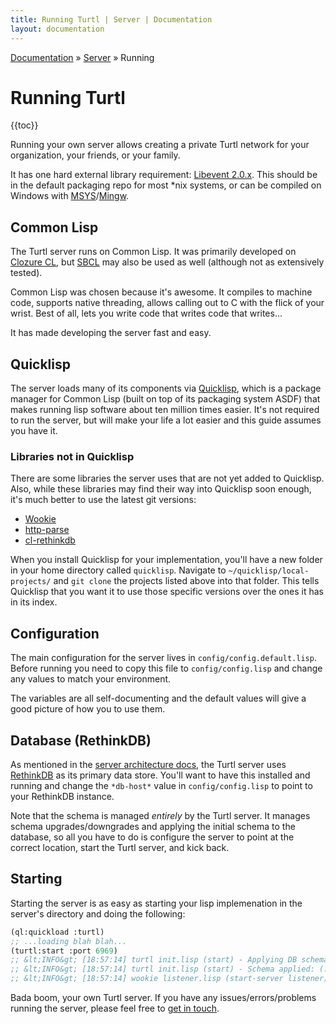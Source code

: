 ```yaml
---
title: Running Turtl | Server | Documentation
layout: documentation
---
```


<div class="breadcrumb">
    <a href="/docs">Documentation</a> &raquo;
    <a href="/docs/server/index">Server</a> &raquo;
    Running
</div>

# Running Turtl
{{toc}}

Running your own server allows creating a private Turtl network for your
organization, your friends, or your family.

It has one hard external library requirement: [Libevent 2.0.x](http://libevent.org/).
This should be in the default packaging repo for most \*nix systems, or can be
compiled on Windows with [MSYS](http://www.mingw.org/wiki/MSYS)/[Mingw](http://www.mingw.org/).

## Common Lisp
The Turtl server runs on Common Lisp. It was primarily developed on [Clozure CL](http://ccl.clozure.com/),
but [SBCL](http://www.sbcl.org/) may also be used as well (although not as
extensively tested).

Common Lisp was chosen because it's awesome. It compiles to machine code,
supports native threading, allows calling out to C with the flick of your
wrist. Best of all, lets you write code that writes code that writes...

It has made developing the server fast and easy.

## Quicklisp
The server loads many of its components via [Quicklisp](http://www.quicklisp.org/beta/),
which is a package manager for Common Lisp (built on top of its packaging system
ASDF) that makes running lisp software about ten million times easier. It's not
required to run the server, but will make your life a lot easier and this guide
assumes you have it.

### Libraries not in Quicklisp
There are some libraries the server uses that are not yet added to Quicklisp.
Also, while these libraries may find their way into Quicklisp soon enough, it's
much better to use the latest git versions:

- [Wookie](https://github.com/orthecreedence/wookie)
- [http-parse](https://github.com/orthecreedence/http-parse)
- [cl-rethinkdb](https://github.com/orthecreedence/cl-rethinkdb)

When you install Quicklisp for your implementation, you'll have a new folder in
your home directory called `quicklisp`. Navigate to `~/quicklisp/local-projects/`
and `git clone` the projects listed above into that folder. This tells Quicklisp
that you want it to use those specific versions over the ones it has in its
index.

## Configuration
The main configuration for the server lives in `config/config.default.lisp`.
Before running you need to copy this file to `config/config.lisp` and change any
values to match your environment.

The variables are all self-documenting and the default values will give a good
picture of how you to use them.

## Database (RethinkDB)
As mentioned in the [server architecture docs](/docs/server/architecture), the
Turtl server uses [RethinkDB](http://rethinkdb.com/) as its primary data store.
You'll want to have this installed and running and change the `*db-host*` value
in `config/config.lisp` to point to your RethinkDB instance.

Note that the schema is managed *entirely* by the Turtl server. It manages
schema upgrades/downgrades and applying the initial schema to the database, so
all you have to do is configure the server to point at the correct location,
start the Turtl server, and kick back.

## Starting
Starting the server is as easy as starting your lisp implemenation in the
server's directory and doing the following:

```lisp
(ql:quickload :turtl)
;; ...loading blah blah...
(turtl:start :port 6969)
;; &lt;INFO&gt; [18:57:14] turtl init.lisp (start) - Applying DB schema...
;; &lt;INFO&gt; [18:57:14] turtl init.lisp (start) - Schema applied: (:TABLES-ADD NIL :INDEXES NIL)
;; &lt;INFO&gt; [18:57:14] wookie listener.lisp (start-server listener) - (start) Starting Wookie  0.0.0.0:6969
```

Bada boom, your own Turtl server. If you have any issues/errors/problems running
the server, please feel free to [get in touch](/contact).

